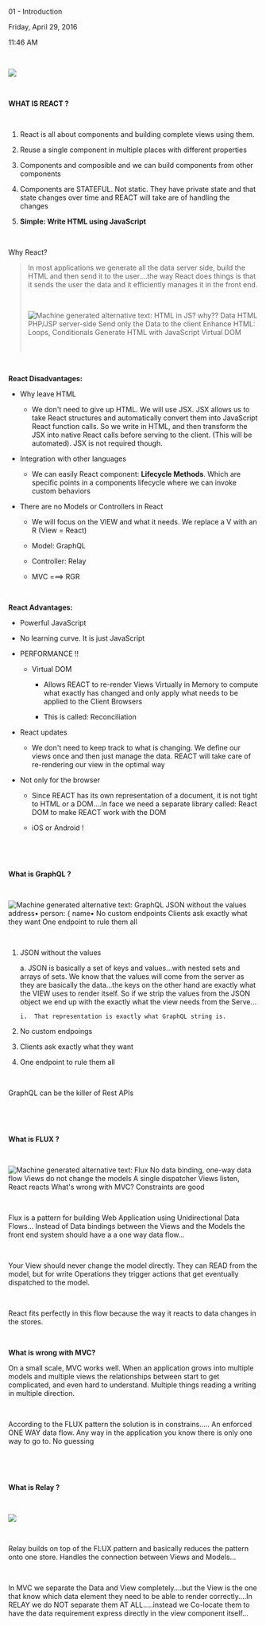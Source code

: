 01 - Introduction

Friday, April 29, 2016

11:46 AM

 

![](000_01_-_Introduction_000.png)

 

**WHAT IS REACT ?**

 

1.  React is all about components and building complete views using them.

2.  Reuse a single component in multiple places with different properties

3.  Components and composible and we can build components from other components

4.  Components are STATEFUL. Not static. They have private state and that state changes over time and REACT will take are of handling the changes

5.  **Simple: Write HTML using JavaScript**

 

Why React?

> In most applications we generate all the data server side, build the HTML and then send it to the user....the way React does things is that it sends the user the data and it efficiently manages it in the front end.
>
>  
>
> ![Machine generated alternative text: HTML in JS? why?? Data HTML PHP/JSP server-side Send only the Data to the client Enhance HTML: Loops, Conditionals Generate HTML with JavaScript Virtual DOM ](000_01_-_Introduction_001.png)
>
>  

 

**React Disadvantages:**

-   Why leave HTML

    -   We don't need to give up HTML. We will use JSX. JSX allows us to take React structures and automatically convert them into JavaScript React function calls. So we write in HTML, and then transform the JSX into native React calls before serving to the client. (This will be automated). JSX is not required though.

-   Integration with other languages

    -   We can easily React component: **Lifecycle Methods**. Which are specific points in a components lifecycle where we can invoke custom behaviors

-   There are no Models or Controllers in React

    -   We will focus on the VIEW and what it needs. We replace a V with an R (View = React)

    -   Model: GraphQL

    -   Controller: Relay

    -   MVC ===\> RGR

 

**React Advantages:**

-   Powerful JavaScript

-   No learning curve. It is just JavaScript

-   PERFORMANCE !!

    -   Virtual DOM

        -   Allows REACT to re-render Views Virtually in Memory to compute what exactly has changed and only apply what needs to be applied to the Client Browsers

        -   This is called: Reconciliation

-   React updates

    -   We don\'t need to keep track to what is changing. We define our views once and then just manage the data. REACT will take care of re-rendering our view in the optimal way

-   Not only for the browser

    -   Since REACT has its own representation of a document, it is not tight to HTML or a DOM....In face we need a separate library called: React DOM to make REACT work with the DOM

    -   iOS or Android !

 

 

**What is GraphQL ?**

 

![Machine generated alternative text: GraphQL JSON without the values address• person: { name• No custom endpoints Clients ask exactly what they want One endpoint to rule them all ](000_01_-_Introduction_002.png)

 

1.  JSON without the values

    a.  JSON is basically a set of keys and values...with nested sets and arrays of sets. We know that the values will come from the server as they are basically the data...the keys on the other hand are exactly what the VIEW uses to render itself. So if we strip the values from the JSON object we end up with the exactly what the view needs from the Serve...

        i.  That representation is exactly what GraphQL string is.

2.  No custom endpoings

3.  Clients ask exactly what they want

4.  One endpoint to rule them all

 

GraphQL can be the killer of Rest APIs

 

 

**What is FLUX ?**

 

![Machine generated alternative text: Flux No data binding, one-way data flow Views do not change the models A single dispatcher Views listen, React reacts What\'s wrong with MVC? Constraints are good ](000_01_-_Introduction_003.png)

 

Flux is a pattern for building Web Application using Unidirectional Data Flows... Instead of Data bindings between the Views and the Models the front end system should have a a one way data flow...

 

Your View should never change the model directly. They can READ from the model, but for write Operations they trigger actions that get eventually dispatched to the model.

 

React fits perfectly in this flow because the way it reacts to data changes in the stores.

 

**What is wrong with MVC?**

On a small scale, MVC works well. When an application grows into multiple models and multiple views the relationships between start to get complicated, and even hard to understand. Multiple things reading a writing in multiple direction.

 

According to the FLUX pattern the solution is in constrains..... An enforced ONE WAY data flow. Any way in the application you know there is only one way to go to. No guessing

 

 

**What is Relay ?**

 

![](000_01_-_Introduction_004.png)

 

Relay builds on top of the FLUX pattern and basically reduces the pattern onto one store. Handles the connection between Views and Models...

 

In MVC we separate the Data and View completely....but the View is the one that know which data element they need to be able to render correctly....In RELAY we do NOT separate them AT ALL.....instead we Co-locate them to have the data requirement express directly in the view component itself...
